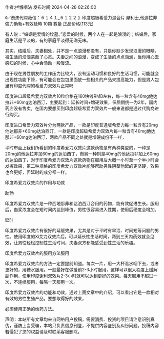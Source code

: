 <p>作者:拦懈嘲沾 发布时间:2024-04-28 02:26:00</p>
<p>《✅港澳代购薇信：６１４１_６１２２ 》印度超級希愛力混合片 犀利士,他達拉非 強力助勃+有效延時 10顆 數量 正品价格(113元) </p>
									<p>有人说：“婚姻是爱情的坟墓。”恋爱的时候，两个人在一起是浪漫的；结婚后，家庭生活是平淡的，有的家庭平淡得无滋无味。</p><p>其实，结婚后，夫妻相处，并不是一点浪漫都没有，只是你缺少发现浪漫的眼睛，被生活的烦恼蒙蔽了心灵。夫妻之间的浪漫，变成了生活的点点滴滴，当你用心去感知的时候，心中会涌动一股暖流。</p><p>由于现在男性朋友的工作压力比较大，没有运动习惯和良好的生活习惯，可能就会出现性功能下降，有可能会在包包里面放一些相关的产品来提高能力，但是男人包里有印度代购的希爱力双效片正常吗</p><p></p><p>印度进口超级希爱力双效片10粒价格在160块钱RMB左右，每一粒含有40mg他达拉非+60mg达泊西汀，主要起到：延长时间+增硬效果，保质期统一为2年，国内葯店没有售卖，在国内要想买到印度超级希爱力双效片一般来说都是通过代购商进行购买。</p><p></p><p></p><p></p><p>印度进口希爱力双效片分为两款产品，一款是印度普通版希爱力每一粒含有20mg他达那非+60mg达泊西汀，一款是印度超级希爱力双效片每一粒含有40mg他达那非+60mg达泊西汀，两款产品不同之处就是增硬成份不一样，</p><p></p><p></p><p>平时市面上我们所看到的印度希爱力双效片这款药物是有两种类型的，一种是20mg的他达拉非加60mg的达泊西丁，而另一种则是40mg的他达拉非加上60mg的达泊西丁，对于印度希爱力双效片这款药物在服用后大概一小时至一个半小时会发挥效果，第二种规格的印度希爱力双效片能够帮助男性阴茎勃起的更坚硬，效果也会更好，但延时的成分都一样。</p><p></p><p>印度希爱力双效片的作用与功效</p><p></p><p>助勃</p><p></p><p>印度希爱力双效片是一种西地那非和达泊西汀合用的药物，能有效促进生长。服用后，血浆浓度会在短时间内达到峰值，男性很容易进入性期，使用后硬度会增加。</p><p></p><p>延时</p><p></p><p>印度希爱力双效片有很好的延缓效果，尤其是对于平时有早泄、时间短等问题的男性。使用印度的Xi艾力双效片后，可以延长性生活时间，两到三天内药效就会见效，让男性轻松控制性生活时间，夫妻双方都能感受到性生活的乐趣。</p><p></p><p>印度希爱力双效片的服用方法服用</p><p></p><p>印度希爱力双效片的方法一定要提前知道。每次一片，用一大杯温水咽下去，或者更好的，用糖水服用。一般最好在做爱前2-3小时服用，这样可以很大程度上缓解副作用，使用印度谢利双效片2-3小时就可以达到更好的效果。每天服用不超过一次，不连续服用，每隔一天服用一次。</p><p></p><p>印度希爱力双效片的功能和功效，通过上面文章中的介绍，可以看出它是一款相对有效的男性生殖产品。要想取得好的效果，</p><p>必须使用正确的给药方法。</p>				声明：本站所有文章均来自网络用户投稿，需要消费、投资的项目请注意识别真伪，谨防上当受骗，本站只负责信息刊登，不提供内容鉴别及纠纷问题。投稿内容若侵犯了您的权益请及时联系客服删除。				
